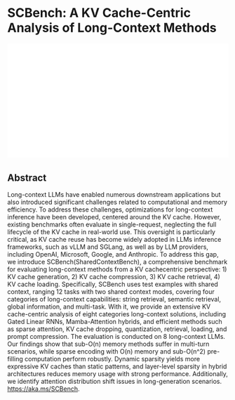 # SCBench: A KV Cache-Centric Analysis of Long-Context Methods

<p align="center">
<img src="../../blank.jpg" width="600" title="blank">
</p>

## Abstract

Long-context LLMs have enabled numerous downstream applications but also
introduced significant challenges related to computational and memory
efficiency. To address these challenges, optimizations for long-context
inference have been developed, centered around the KV cache. However, existing
benchmarks often evaluate in single-request, neglecting the full lifecycle of
the KV cache in real-world use. This oversight is particularly critical, as KV
cache reuse has become widely adopted in LLMs inference frameworks, such as
vLLM and SGLang, as well as by LLM providers, including OpenAI, Microsoft,
Google, and Anthropic. To address this gap, we introduce
SCBench(SharedContextBench), a comprehensive benchmark for evaluating
long-context methods from a KV cachecentric perspective: 1) KV cache
generation, 2) KV cache compression, 3) KV cache retrieval, 4) KV cache
loading. Specifically, SCBench uses test examples with shared context, ranging
12 tasks with two shared context modes, covering four categories of
long-context capabilities: string retrieval, semantic retrieval, global
information, and multi-task. With it, we provide an extensive KV cache-centric
analysis of eight categories long-context solutions, including Gated Linear
RNNs, Mamba-Attention hybrids, and efficient methods such as sparse attention,
KV cache dropping, quantization, retrieval, loading, and prompt compression.
The evaluation is conducted on 8 long-context LLMs. Our findings show that
sub-O(n) memory methods suffer in multi-turn scenarios, while sparse encoding
with O(n) memory and sub-O(n^2) pre-filling computation perform robustly.
Dynamic sparsity yields more expressive KV caches than static patterns, and
layer-level sparsity in hybrid architectures reduces memory usage with strong
performance. Additionally, we identify attention distribution shift issues in
long-generation scenarios. https://aka.ms/SCBench.
